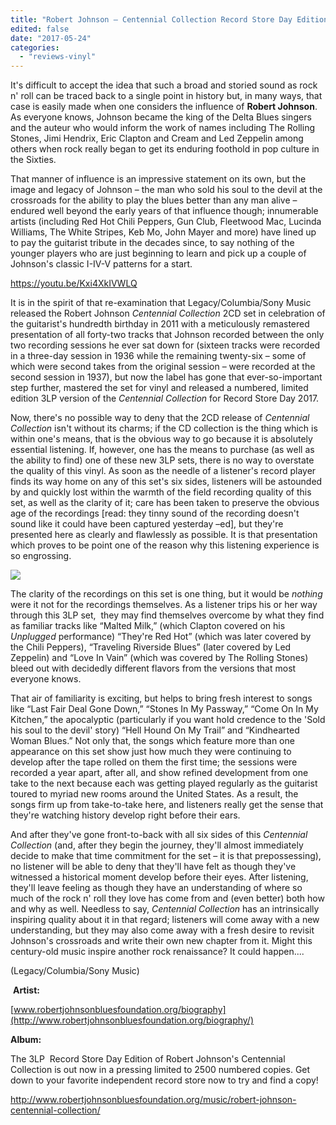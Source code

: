 ```yaml
---
title: "Robert Johnson – Centennial Collection Record Store Day Edition 3LP"
edited: false
date: "2017-05-24"
categories:
  - "reviews-vinyl"
---
```


It's difficult to accept the idea that such a broad and storied sound as rock n' roll can be traced back to a single point in history but, in many ways, that case is easily made when one considers the influence of **Robert Johnson**. As everyone knows, Johnson became the king of the Delta Blues singers and the auteur who would inform the work of names including The Rolling Stones, Jimi Hendrix, Eric Clapton and Cream and Led Zeppelin among others when rock really began to get its enduring foothold in pop culture in the Sixties.

That manner of influence is an impressive statement on its own, but the image and legacy of Johnson – the man who sold his soul to the devil at the crossroads for the ability to play the blues better than any man alive – endured well beyond the early years of that influence though; innumerable artists (including Red Hot Chili Peppers, Gun Club, Fleetwood Mac, Lucinda Williams, The White Stripes, Keb Mo, John Mayer and more) have lined up to pay the guitarist tribute in the decades since, to say nothing of the younger players who are just beginning to learn and pick up a couple of Johnson's classic I-IV-V patterns for a start.

https://youtu.be/Kxi4XkIVWLQ

It is in the spirit of that re-examination that Legacy/Columbia/Sony Music released the Robert Johnson _Centennial Collection_ 2CD set in celebration of the guitarist's hundredth birthday in 2011 with a meticulously remastered presentation of all forty-two tracks that Johnson recorded between the only two recording sessions he ever sat down for (sixteen tracks were recorded in a three-day session in 1936 while the remaining twenty-six – some of which were second takes from the original session – were recorded at the second session in 1937), but now the label has gone that ever-so-important step further, mastered the set for vinyl and released a numbered, limited edition 3LP version of the _Centennial Collection_ for Record Store Day 2017.

Now, there's no possible way to deny that the 2CD release of _Centennial Collection_ isn't without its charms; if the CD collection is the thing which is within one's means, that is the obvious way to go because it is absolutely essential listening. If, however, one has the means to purchase (as well as the ability to find) one of these new 3LP sets, there is no way to overstate the quality of this vinyl. As soon as the needle of a listener's record player finds its way home on any of this set's six sides, listeners will be astounded by and quickly lost within the warmth of the field recording quality of this set, as well as the clarity of it; care has been taken to preserve the obvious age of the recordings \[read: they tinny sound of the recording doesn't sound like it could have been captured yesterday –ed\], but they're presented here as clearly and flawlessly as possible. It is that presentation which proves to be point one of the reason why this listening experience is so engrossing.

![](https://hellbound.ca/wp-content/uploads/2017/05/RJVV.jpg)

The clarity of the recordings on this set is one thing, but it would be _nothing_ were it not for the recordings themselves. As a listener trips his or her way through this 3LP set,  they may find themselves overcome by what they find as familiar tracks like “Malted Milk,” (which Clapton covered on his _Unplugged_ performance) “They're Red Hot” (which was later covered by the Chili Peppers), “Traveling Riverside Blues” (later covered by Led Zeppelin) and “Love In Vain” (which was covered by The Rolling Stones) bleed out with decidedly different flavors from the versions that most everyone knows.

That air of familiarity is exciting, but helps to bring fresh interest to songs like “Last Fair Deal Gone Down,” “Stones In My Passway,” “Come On In My Kitchen,” the apocalyptic (particularly if you want hold credence to the 'Sold his soul to the devil' story) “Hell Hound On My Trail” and “Kindhearted Woman Blues.” Not only that, the songs which feature more than one appearance on this set show just how much they were continuing to develop after the tape rolled on them the first time; the sessions were recorded a year apart, after all, and show refined development from one take to the next because each was getting played regularly as the guitarist toured to myriad new rooms around the United States. As a result, the songs firm up from take-to-take here, and listeners really get the sense that they're watching history develop right before their ears.

And after they've gone front-to-back with all six sides of this _Centennial Collection_ (and, after they begin the journey, they'll almost immediately decide to make that time commitment for the set – it is that prepossessing), no listener will be able to deny that they'll have felt as though they've witnessed a historical moment develop before their eyes. After listening, they'll leave feeling as though they have an understanding of where so much of the rock n' roll they love has come from and (even better) both how and why as well. Needless to say, _Centennial Collection_ has an intrinsically inspiring quality about it in that regard; listeners will come away with a new understanding, but they may also come away with a fresh desire to revisit Johnson's crossroads and write their own new chapter from it. Might this century-old music inspire another rock renaissance? It could happen....

(Legacy/Columbia/Sony Music)

 **Artist:**

[www.robertjohnsonbluesfoundation.org/biography](http://www.robertjohnsonbluesfoundation.org/biography/)

**Album:**

The 3LP  Record Store Day Edition of Robert Johnson's Centennial Collection is out now in a pressing limited to 2500 numbered copies. Get down to your favorite independent record store now to try and find a copy!

http://www.robertjohnsonbluesfoundation.org/music/robert-johnson-centennial-collection/
